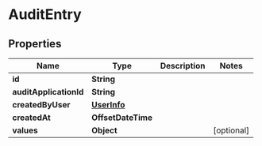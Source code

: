 

# AuditEntry

## Properties

Name | Type | Description | Notes
------------ | ------------- | ------------- | -------------
**id** | **String** |  | 
**auditApplicationId** | **String** |  | 
**createdByUser** | [**UserInfo**](UserInfo.md) |  | 
**createdAt** | **OffsetDateTime** |  | 
**values** | **Object** |  |  [optional]




